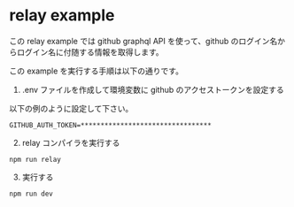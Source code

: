 # relay example

この relay example では github graphql API を使って、github のログイン名からログイン名に付随する情報を取得します。

この example を実行する手順は以下の通りです。

1. .env ファイルを作成して環境変数に github のアクセストークンを設定する

以下の例のように設定して下さい。

```
GITHUB_AUTH_TOKEN=*********************************
```

2. relay コンパイラを実行する

```
npm run relay
```

3. 実行する

```
npm run dev
```
